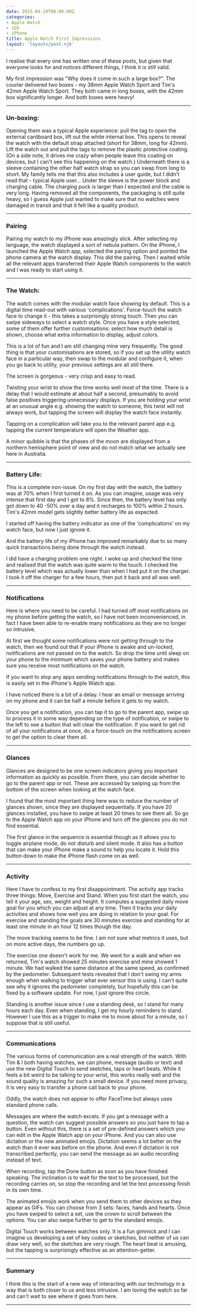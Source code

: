 ```yaml
---
date: 2015-04-29T00:00:00Z
categories:
- Apple Watch
- iOS
- iPhone
title: Apple Watch First Impressions
layout: 'layouts/post.njk'
---
```


I realise that every one has written one of these posts, but given that everyone
looks for and notices different things, I think it is still valid.

My first impression was "Why does it come in such a large box?". The courier
delivered two boxes - my 38mm Apple Watch Sport and Tim's 42mm Apple Watch
Sport. They both came in long boxes, with the 42mm box significantly longer. And
both boxes were heavy!

---

### Un-boxing:

Opening them was a typical Apple experience: pull the tag to open the external
cardboard box, lift out the white internal box. This opens to reveal the watch
with the default strap attached (short for 38mm, long for 42mm). Lift the watch
out and pull the tags to remove the plastic protective coating. (On a side note,
it drives me crazy when people leave this coating on devices, but I can't see
this happening on the watch.) Underneath there is a sleeve containing the other
half watch strap so you can swap from long to short. My family tells me that
this also includes a user guide, but I didn’t read that - typical Apple user...
Under the sleeve is the power block and charging cable. The charging puck is
larger than I expected and the cable is very long. Having removed all the
components, the packaging is still quite heavy, so I guess Apple just wanted to
make sure that no watches were damaged in transit and that it felt like a
quality product.

---

### Pairing

Pairing my watch to my iPhone was amazingly slick. After selecting my language,
the watch displayed a sort of nebula pattern. On the iPhone, I launched the
Apple Watch app, selected the pairing option and pointed the phone camera at the
watch display. This did the pairing. Then I waited while all the relevant apps
transferred their Apple Watch components to the watch and I was ready to start
using it.

---

### The Watch:

The watch comes with the modular watch face showing by default. This is a
digital time read-out with various 'complications'. Force-touch the watch face
to change it - this takes a surprisingly strong touch. Then you can swipe
sideways to select a watch style. Once you have a style selected, some of them
offer further customisations: select how much detail is shown, choose what extra
information to display, adjust colors.

This is a lot of fun and I am still changing mine very frequently. The good
thing is that your customisations are stored, so if you set up the utility watch
face in a particular way, then swap to the modular and configure it, when you go
back to utility, your previous settings are all still there.

The screen is gorgeous - very crisp and easy to read.

Twisting your wrist to show the time works well most of the time. There is a
delay that I would estimate at about half a second, presumably to avoid false
positives triggering unnecessary displays. If you are holding your wrist at an
unusual angle e.g. showing the watch to someone, this twist will not always
work, but tapping the screen will display the watch face instantly.

Tapping on a complication will take you to the relevant parent app e.g. tapping
the current temperature will open the Weather app.

A minor quibble is that the phases of the moon are displayed from a northern
hemisphere point of view and do not match what we actually see here in
Australia.

---

### Battery Life:

This is a complete non-issue. On my first day with the watch, the battery was at
70% when I first turned it on. As you can imagine, usage was very intense that
first day and I got to 8%. Since then, the battery level has only got down to 40
-50% over a day and it recharges to 100% within 2 hours. Tim's 42mm model gets
slightly better battery life as expected.

I started off having the battery indicator as one of the 'complications' on my
watch face, but now I just ignore it.

And the battery life of my iPhone has improved remarkably due to so many quick
transactions being done through the watch instead.

I did have a charging problem one night. I woke up and checked the time and
realised that the watch was quite warm to the touch. I checked the battery level
which was actually lower than when I had put it on the charger. I took it off
the charger for a few hours, then put it back and all was well.

---

### Notifications

Here is where you need to be careful. I had turned off most notifications on my
phone before getting the watch, so I have not been inconvenienced, in fact I
have been able to re-enable many notifications as they are no longer so
intrusive.

At first we thought some notifications were not getting through to the watch,
then we found out that if your iPhone is awake and un-locked, notifications are
not passed on to the watch. So drop the time until sleep on your phone to the
minimum which saves your phone battery and makes sure you receive most
notifications on the watch.

If you want to stop any apps sending notifications through to the watch, this is
easily set in the iPhone's Apple Watch app.

I have noticed there is a bit of a delay. I hear an email or message arriving on
my phone and it can be half a minute before it gets to my watch.

Once you get a notification, you can tap it to go to the parent app, swipe up to
process it in some way depending on the type of notification, or swipe to the
left to see a button that will clear the notification. If you want to get rid of
all your notifications at once, do a force-touch on the notifications screen to
get the option to clear them all.

---

### Glances

Glances are designed to be one screen indicators giving you important
information as quickly as possible. From there, you can decide whether to go to
the parent app or not. These are accessed by swiping up from the bottom of the
screen when looking at the watch face.

I found that the most important thing here was to reduce the number of glances
shown, since they are displayed sequentially. If you have 20 glances installed,
you have to swipe at least 20 times to see them all. So go to the Apple Watch
app on your iPhone and turn off the glances you do not find essential.

The first glance in the sequence is essential though as it allows you to toggle
airplane mode, do not disturb and silent mode. It also has a button that can
make your iPhone make a sound to help you locate it. Hold this button down to
make the iPhone flash come on as well.

---

### Activity

Here I have to confess to my first disappointment. The activity app tracks three
things: Move, Exercise and Stand. When you first start the watch, you tell it
your age, sex, weight and height. It computes a suggested daily move goal for
you which you can adjust at any time. Then it tracks your daily activities and
shows how well you are doing in relation to your goal. For exercise and standing
the goals are 30 minutes exercise and standing for at least one minute in an
hour 12 times though the day.

The move tracking seems to be fine. I am not sure what metrics it uses, but on
more active days, the numbers go up.

The exercise one doesn't work for me. We went for a walk and when we returned,
Tim's watch showed 25 minutes exercise and mine showed 1 minute. We had walked
the same distance at the same speed, as confirmed by the pedometer. Subsequent
tests revealed that I don't swing my arms enough when walking to trigger what
ever sensor this is using. I can't quite see why it ignores the pedometer
completely, but hopefully this can be fixed by a software update. For now, I
just ignore this circle.

Standing is another issue since I use a standing desk, so I stand for many hours
each day. Even when standing, I get my hourly reminders to stand. However I use
this as a trigger to make me to move about for a minute, so I suppose that is
still useful.

---

### Communications

The various forms of communication are a real strength of the watch. With Tim &
I both having watches, we can phone, message (audio or text) and use the new
Digital Touch to send sketches, taps or heart beats. While it feels a bit weird
to be talking to your wrist, this works really well and the sound quality is
amazing for such a small device. If you need more privacy, it is very easy to
transfer a phone call back to your phone.

Oddly, the watch does not appear to offer FaceTime but always uses standard
phone calls.

Messages are where the watch excels. If you get a message with a question, the
watch can suggest possible answers so you just have to tap a button. Even
without this, there is a set of pre-defined answers which you can edit in the
Apple Watch app on your iPhone. And you can also use dictation or the new
animated emojis. Dictation seems a lot better on the watch than it ever was
before on the phone. And even if dictation is not transcribed perfectly, you can
send the message as an audio recording instead of text.

When recording, tap the Done button as soon as you have finished speaking. The
inclination is to wait for the text to be processed, but the recording carries
on, so stop the recording and let the text processing finish in its own time.

The animated emojis work when you send them to other devices as they appear as
GIFs. You can choose from 3 sets: faces, hands and hearts. Once you have swiped
to select a set, use the crown to scroll between the options. You can also swipe
further to get to the standard emojis.

Digital Touch works between watches only. It is a fun gimmick and I can imagine
us developing a set of key codes or sketches, but neither of us can draw very
well, so the sketches are very rough. The heart beat is amusing, but the tapping
is surprisingly effective as an attention-getter.

---

### Summary

I think this is the start of a new way of interacting with our technology in a
way that is both closer to us and less intrusive. I am loving the watch so far
and can't wait to see where it goes from here.

---
